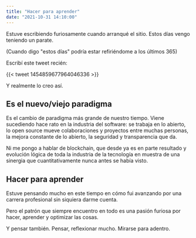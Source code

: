```yaml
---
title: "Hacer para aprender"
date: "2021-10-31 14:10:00"
---
```


Estuve escribiendo furiosamente cuando arranqué el sitio. Estos días vengo teniendo un parate.

(Cuando digo "estos días" podría estar refiriéndome a los últimos 365)

Escribí este tweet recién:

{{< tweet 1454859677964046336 >}}

Y realmente lo creo así.

## Es el nuevo/viejo paradigma

Es el cambio de paradigma más grande de nuestro tiempo. Viene sucediendo hace rato en la industria del software: se trabaja en lo abierto, lo open source mueve colaboraciones y proyectos entre muchas personas, la mejora constante de lo abierto, la seguridad y transparencia que da.

Ni me pongo a hablar de blockchain, que desde ya es en parte resultado y evolución lógica de toda la industria de la tecnología en muestra de una sinergia que cuantitativamente nunca antes se había visto.

## Hacer para aprender

Estuve pensando mucho en este tiempo en cómo fui avanzando por una carrera profesional sin siquiera darme cuenta.

Pero el patrón que siempre encuentro en todo es una pasión furiosa por hacer, aprender y optimizar las cosas.

Y pensar también. Pensar, reflexionar mucho. Mirarse para adentro.